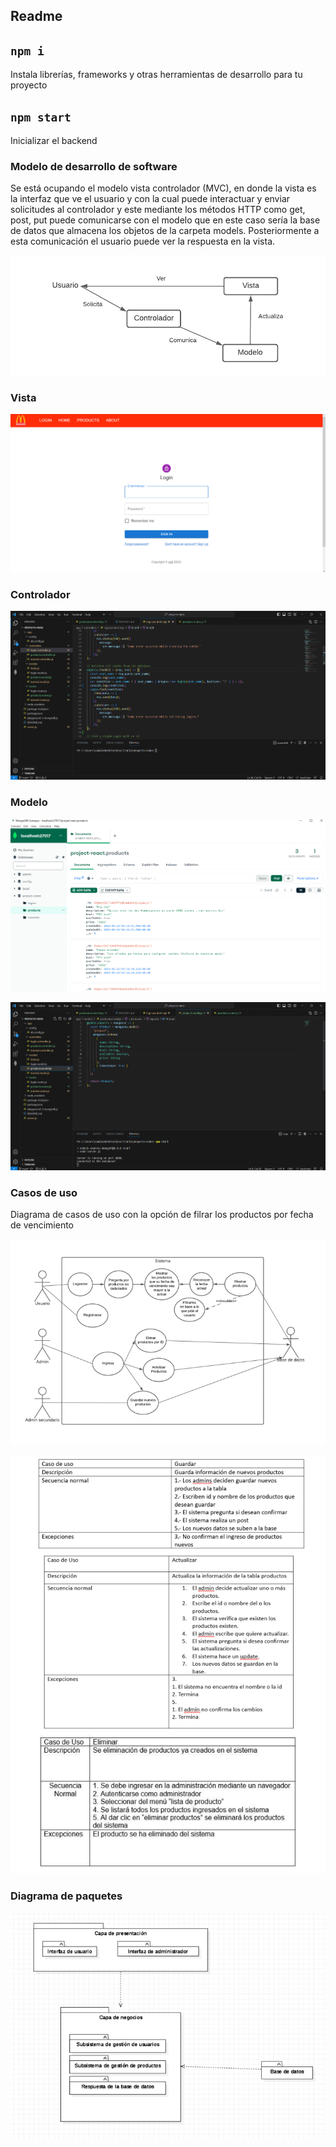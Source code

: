 ## Readme

## `npm i`

Instala librerías, frameworks y otras herramientas de desarrollo para tu proyecto

## `npm start`

Inicializar el backend

### Modelo de desarrollo de software

Se está ocupando el modelo vista controlador (MVC), en donde la vista es la interfaz que ve el usuario y con la cual puede interactuar y enviar solicitudes al controlador y este mediante los métodos HTTP como get, post, put puede comunicarse con el modelo que en este caso sería la base de datos que almacena los objetos de la carpeta models. Posteriormente a esta comunicación el usuario puede ver la respuesta en la vista.

[![](https://github.com/samuSR123/projecto-node/blob/main/img%20readme/Diagrama%20en%20blanco_1.png)](https://github.com/samuSR123/projecto-node/blob/main/img%20readme/Diagrama%20en%20blanco_1.png "Diagrama MVC")

### Vista

[![](https://github.com/samuSR123/projecto-node/blob/main/img%20readme/Screenshot_1.png)](https://github.com/samuSR123/projecto-node/blob/main/img%20readme/Screenshot_1.png "Vista")

### Controlador

[![](https://github.com/samuSR123/projecto-node/blob/main/img%20readme/Screenshot_2.png)](https://github.com/samuSR123/projecto-node/blob/main/img%20readme/Screenshot_2.png "Controlador")

### Modelo

[![](https://github.com/samuSR123/projecto-node/blob/main/img%20readme/Screenshot_3.png)](https://github.com/samuSR123/projecto-node/blob/main/img%20readme/Screenshot_3.png "Modelo_db")

[![](https://github.com/samuSR123/projecto-node/blob/main/img%20readme/Screenshot_4.png)](https://github.com/samuSR123/projecto-node/blob/main/img%20readme/Screenshot_4.png "Modelo")

### Casos de uso

Diagrama de casos de uso con la opción de filrar los productos por fecha de vencimiento

[![](https://github.com/samuSR123/projecto-node/blob/main/img%20readme/casosuso.png)](https://github.com/samuSR123/projecto-node/blob/main/img%20readme/casosuso.png "Casos de uso")

[![](https://github.com/samuSR123/projecto-node/blob/main/img%20readme/casosusos.png)](https://github.com/samuSR123/projecto-node/blob/main/img%20readme/casosusos.png "Casos de uso")

### Diagrama de paquetes

[![](https://github.com/samuSR123/projecto-node/blob/main/img%20readme/xd.png)](https://github.com/samuSR123/projecto-node/blob/main/img%20readme/xd.png "Diagrama de paquetes")
